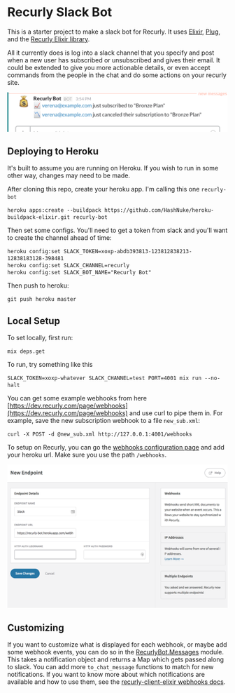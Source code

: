 # Recurly Slack Bot

This is a starter project to make a slack bot for Recurly. It uses [Elixir](http://elixir-lang.org/), [Plug](https://github.com/elixir-lang/plug), and the
[Recurly Elixir library](https://github.com/bhelx/recurly-client-elixir).


All it currently does is log into a slack channel that you specify and post when a new user has subscribed or unsubscribed
and gives their email. It could be extended to give you more actionable details, or even accept commands
from the people in the chat and do some actions on your recurly site.

![Recurly Bot Example](/images/bot_example.png "Recurly Bot Example")

## Deploying to Heroku

It's built to assume you are running on Heroku. If you wish to run in some other way, changes may need to be made.

After cloning this repo, create your heroku app. I'm calling this one `recurly-bot`

```
heroku apps:create --buildpack https://github.com/HashNuke/heroku-buildpack-elixir.git recurly-bot
```

Then set some configs. You'll need to get a token from slack and you'll want to create the channel ahead of time:

```
heroku config:set SLACK_TOKEN=xoxp-abdb393813-123812838213-12838183128-398481
heroku config:set SLACK_CHANNEL=recurly
heroku config:set SLACK_BOT_NAME="Recurly Bot"
```

Then push to heroku:

```
git push heroku master
```

## Local Setup

To set locally, first run:

```
mix deps.get
```

To run, try something like this

```
SLACK_TOKEN=xoxp-whatever SLACK_CHANNEL=test PORT=4001 mix run --no-halt
```

You can get some example webhooks from here [https://dev.recurly.com/page/webhooks](https://dev.recurly.com/page/webhooks)
and use curl to pipe them in. For example, save the new subscription webhook to a file `new_sub.xml`:

```
curl -X POST -d @new_sub.xml http://127.0.0.1:4001/webhooks
```

To setup on Recurly, you can go the [webhooks configuration page](https://app.recurly.com/go/configuration/notifications) and add
your heroku url. Make sure you use the path `/webhooks`.

![Recurly Setup](/images/recurly_setup.png "Recurly Setup")

## Customizing

If you want to customize what is displayed for each webhook, or maybe add some webhook events, you can do so in the [RecurlyBot.Messages](lib/recurly_bot/messages.ex) module.
This takes a notification object and returns a Map which gets passed along to slack. You can add more `to_chat_message` functions to match for new notifications. If you want to
know more about which notifications are available and how to use them, see the [recurly-client-elixir webhooks docs](https://hexdocs.pm/recurly/Recurly.Webhooks.html).

